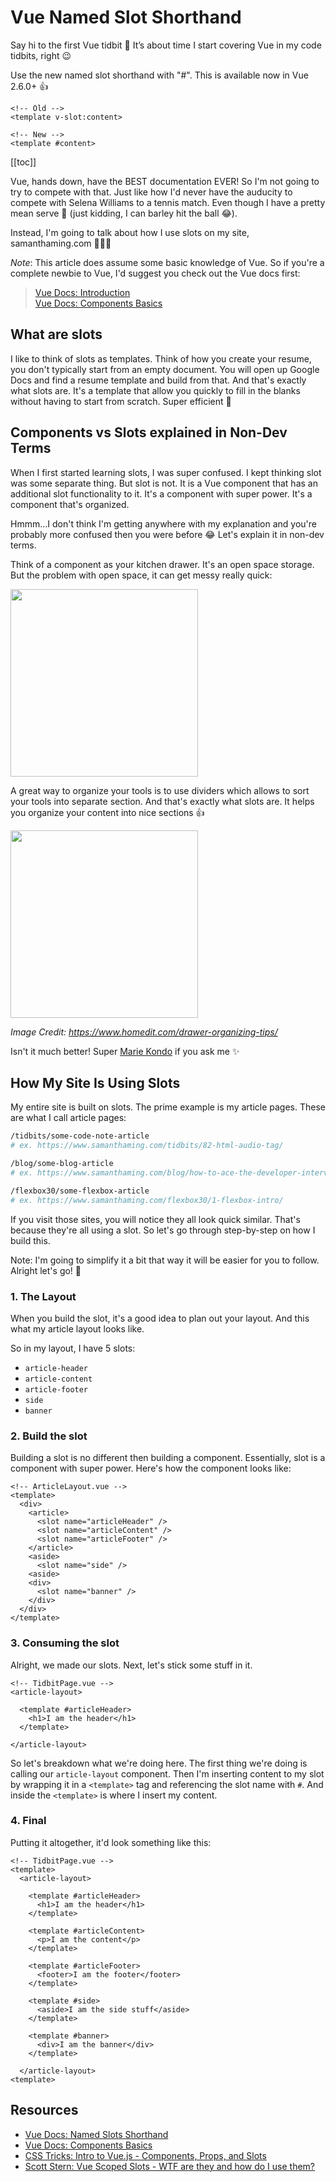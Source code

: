 # Vue Named Slot Shorthand

‪Say hi to the first Vue tidbit 👋 It’s about time I start covering Vue in my code tidbits, right 😉‬

Use the new named slot shorthand with "#". This is available now in Vue 2.6.0+ 👍

```vue
<!-- Old -->
<template v-slot:content>

<!-- New -->
<template #content>
```

[[toc]]

Vue, hands down, have the BEST documentation EVER! So I'm not going to try to compete with that. Just like how I'd never have the auducity to compete with Selena Williams to a tennis match. Even though I have a pretty mean serve 🎾 (just kidding, I can barley hit the ball 😂).

Instead, I'm going to talk about how I use slots on my site, samanthaming.com 🙋🏻‍♀️

_Note_: This article does assume some basic knowledge of Vue. So if you're a complete newbie to Vue, I'd suggest you check out the Vue docs first:

> [Vue Docs: Introduction](https://vuejs.org/v2/guide/index.html) <br>
> [Vue Docs: Components Basics](https://vuejs.org/v2/guide/components.html)

## What are slots

I like to think of slots as templates. Think of how you create your resume, you don't typically start from an empty document. You will open up Google Docs and find a resume template and build from that. And that's exactly what slots are. It's a template that allow you quickly to fill in the blanks without having to start from scratch. Super efficient 👏

## Components vs Slots explained in Non-Dev Terms

When I first started learning slots, I was super confused. I kept thinking slot was some separate thing. But slot is not. It is a Vue component that has an additional slot functionality to it. It's a component with super power. It's a component that's organized.

Hmmm...I don't think I'm getting anywhere with my explanation and you're probably more confused then you were before 😂 Let's explain it in non-dev terms.

Think of a component as your kitchen drawer. It's an open space storage. But the problem with open space, it can get messy really quick:

<img src="https://cdn.homedit.com/wp-content/uploads/2015/11/Custom-wood-kitchen-drawer-organization-before.jpg" style="height:300px">

<br>

A great way to organize your tools is to use dividers which allows to sort your tools into separate section. And that's exactly what slots are. It helps you organize your content into nice sections 👍

<img src="https://cdn.homedit.com/wp-content/uploads/2015/11/Custom-wood-kitchen-drawer-organization-after.jpg" style="height:300px">

_Image Credit: https://www.homedit.com/drawer-organizing-tips/_

Isn't it much better! Super [Marie Kondo](https://konmari.com/) if you ask me ✨

## How My Site Is Using Slots

My entire site is built on slots. The prime example is my article pages. These are what I call article pages:

```bash
/tidbits/some-code-note-article
# ex. https://www.samanthaming.com/tidbits/82-html-audio-tag/

/blog/some-blog-article
# ex. https://www.samanthaming.com/blog/how-to-ace-the-developer-interview/

/flexbox30/some-flexbox-article
# ex. https://www.samanthaming.com/flexbox30/1-flexbox-intro/
```

If you visit those sites, you will notice they all look quick similar. That's because they're all using a slot. So let's go through step-by-step on how I build this.

Note: I'm going to simplify it a bit that way it will be easier for you to follow. Alright let's go! 💪

### 1. The Layout

When you build the slot, it's a good idea to plan out your layout. And this what my article layout looks like.

<ArticleImage name="slot-layout" no-download :image-width="400" />

So in my layout, I have 5 slots:

- `article-header`
- `article-content`
- `article-footer`
- `side`
- `banner`

### 2. Build the slot

Building a slot is no different then building a component. Essentially, slot is a component with super power. Here's how the component looks like:

```vue
<!-- ArticleLayout.vue -->
<template>
  <div>
    <article>
      <slot name="articleHeader" />
      <slot name="articleContent" />
      <slot name="articleFooter" />
    </article>
    <aside>
      <slot name="side" />
    <aside>
    <div>
      <slot name="banner" />
    </div>
  </div>
</template>
```

### 3. Consuming the slot

Alright, we made our slots. Next, let's stick some stuff in it.

```vue
<!-- TidbitPage.vue -->
<article-layout>

  <template #articleHeader>
    <h1>I am the header</h1>
  </template>

</article-layout>
```

So let's breakdown what we're doing here. The first thing we're doing is calling our `article-layout` component. Then I'm inserting content to my slot by wrapping it in a `<template>` tag and referencing the slot name with `#`. And inside the `<template>` is where I insert my content.

### 4. Final

Putting it altogether, it'd look something like this:

```vue
<!-- TidbitPage.vue -->
<template>
  <article-layout>

    <template #articleHeader>
      <h1>I am the header</h1>
    </template>

    <template #articleContent>
      <p>I am the content</p>
    </template>

    <template #articleFooter>
      <footer>I am the footer</footer>
    </template>

    <template #side>
      <aside>I am the side stuff</aside>
    </template>

    <template #banner>
      <div>I am the banner</div>
    </template>

  </article-layout>
<template>
```

## Resources

- [Vue Docs: Named Slots Shorthand](https://vuejs.org/v2/guide/components-slots.html#Named-Slots-Shorthand)
- [Vue Docs: Components Basics](https://vuejs.org/v2/guide/components.html)
- [CSS Tricks: Intro to Vue.js - Components, Props, and Slots](https://css-tricks.com/intro-to-vue-2-components-props-slots/)
- [Scott Stern: Vue Scoped Slots - WTF are they and how do I use them?](https://dev.to/scottstern06/vue-scoped-slots-wtf-are-they-and-how-do-i-use-them-59a3)
